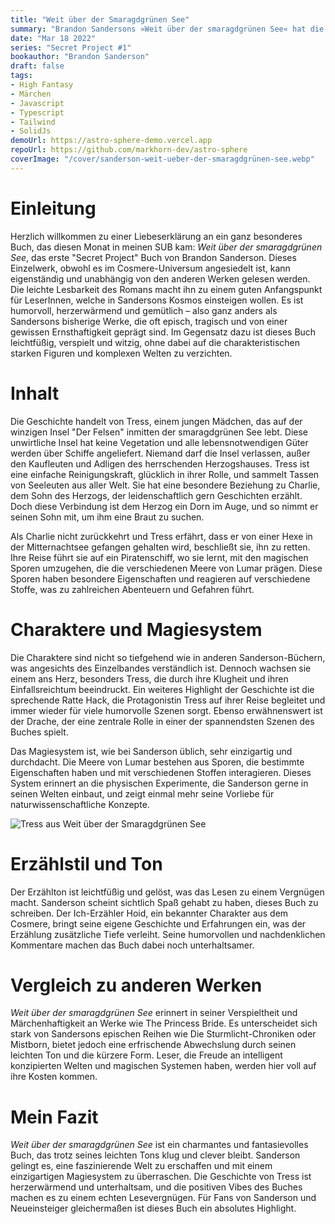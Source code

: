 ```yaml
---
title: "Weit über der Smaragdgrünen See"
summary: "Brandon Sandersons »Weit über der smaragdgrünen See« hat die Leser mit seiner einzigartigen Mischung aus märchenhaftem Charme, maritimem Abenteuer und verzweigten Verbindungen in seinen Bann gezogen. Als erstes von Sandersons „Secret Projects“ bietet es sowohl einen frischen Erzählstil als auch eine willkommene Rückkehr in das geliebte Cosmere-Universum."
date: "Mar 18 2022"
series: "Secret Project #1"
bookauthor: "Brandon Sanderson"
draft: false
tags:
- High Fantasy
- Märchen
- Javascript
- Typescript
- Tailwind
- SolidJs
demoUrl: https://astro-sphere-demo.vercel.app
repoUrl: https://github.com/markhorn-dev/astro-sphere
coverImage: "/cover/sanderson-weit-ueber-der-smaragdgrünen-see.webp"
---
```


# Einleitung
Herzlich willkommen zu einer Liebeserklärung an ein ganz besonderes Buch, das diesen Monat in meinen SUB kam: *Weit über der smaragdgrünen See*, das erste "Secret Project" Buch von Brandon Sanderson. Dieses Einzelwerk, obwohl es im Cosmere-Universum angesiedelt ist, kann eigenständig und unabhängig von den anderen Werken gelesen werden. Die leichte Lesbarkeit des Romans macht ihn zu einem guten Anfangspunkt für LeserInnen, welche in Sandersons Kosmos einsteigen wollen. Es ist humorvoll, herzerwärmend und gemütlich – also ganz anders als Sandersons bisherige Werke, die oft episch, tragisch und von einer gewissen Ernsthaftigkeit geprägt sind. Im Gegensatz dazu ist dieses Buch leichtfüßig, verspielt und witzig, ohne dabei auf die charakteristischen starken Figuren und komplexen Welten zu verzichten.

# Inhalt
Die Geschichte handelt von Tress, einem jungen Mädchen, das auf der winzigen Insel "Der Felsen" inmitten der smaragdgrünen See lebt. Diese unwirtliche Insel hat keine Vegetation und alle lebensnotwendigen Güter werden über Schiffe angeliefert. Niemand darf die Insel verlassen, außer den Kaufleuten und Adligen des herrschenden Herzogshauses. Tress ist eine einfache Reinigungskraft, glücklich in ihrer Rolle, und sammelt Tassen von Seeleuten aus aller Welt. Sie hat eine besondere Beziehung zu Charlie, dem Sohn des Herzogs, der leidenschaftlich gern Geschichten erzählt. Doch diese Verbindung ist dem Herzog ein Dorn im Auge, und so nimmt er seinen Sohn mit, um ihm eine Braut zu suchen.

Als Charlie nicht zurückkehrt und Tress erfährt, dass er von einer Hexe in der Mitternachtsee gefangen gehalten wird, beschließt sie, ihn zu retten. Ihre Reise führt sie auf ein Piratenschiff, wo sie lernt, mit den magischen Sporen umzugehen, die die verschiedenen Meere von Lumar prägen. Diese Sporen haben besondere Eigenschaften und reagieren auf verschiedene Stoffe, was zu zahlreichen Abenteuern und Gefahren führt.

# Charaktere und Magiesystem
Die Charaktere sind nicht so tiefgehend wie in anderen Sanderson-Büchern, was angesichts des Einzelbandes verständlich ist. Dennoch wachsen sie einem ans Herz, besonders Tress, die durch ihre Klugheit und ihren Einfallsreichtum beeindruckt. Ein weiteres Highlight der Geschichte ist die sprechende Ratte Hack, die Protagonistin Tress auf ihrer Reise begleitet und immer wieder für viele humorvolle Szenen sorgt. Ebenso erwähnenswert ist der Drache, der eine zentrale Rolle in einer der spannendsten Szenen des Buches spielt.

Das Magiesystem ist, wie bei Sanderson üblich, sehr einzigartig und durchdacht. Die Meere von Lumar bestehen aus Sporen, die bestimmte Eigenschaften haben und mit verschiedenen Stoffen interagieren. Dieses System erinnert an die physischen Experimente, die Sanderson gerne in seinen Welten einbaut, und zeigt einmal mehr seine Vorliebe für naturwissenschaftliche Konzepte.

![Tress aus Weit über der Smaragdgrünen See](/images/fantasy/sanderson/weit-ueber-der-smaragdgruenen-see/tress-weit-ueber-der-smaragdgruenen-see-fanart.jpeg)

# Erzählstil und Ton
Der Erzählton ist leichtfüßig und gelöst, was das Lesen zu einem Vergnügen macht. Sanderson scheint sichtlich Spaß gehabt zu haben, dieses Buch zu schreiben. Der Ich-Erzähler Hoid, ein bekannter Charakter aus dem Cosmere, bringt seine eigene Geschichte und Erfahrungen ein, was der Erzählung zusätzliche Tiefe verleiht. Seine humorvollen und nachdenklichen Kommentare machen das Buch dabei noch unterhaltsamer.

# Vergleich zu anderen Werken
*Weit über der smaragdgrünen See* erinnert in seiner Verspieltheit und Märchenhaftigkeit an Werke wie The Princess Bride. Es unterscheidet sich stark von Sandersons epischen Reihen wie Die Sturmlicht-Chroniken oder Mistborn, bietet jedoch eine erfrischende Abwechslung durch seinen leichten Ton und die kürzere Form. Leser, die Freude an intelligent konzipierten Welten und magischen Systemen haben, werden hier voll auf ihre Kosten kommen.

# Mein Fazit
*Weit über der smaragdgrünen See* ist ein charmantes und fantasievolles Buch, das trotz seines leichten Tons klug und clever bleibt. Sanderson gelingt es, eine faszinierende Welt zu erschaffen und mit einem einzigartigen Magiesystem zu überraschen. Die Geschichte von Tress ist herzerwärmend und unterhaltsam, und die positiven Vibes des Buches machen es zu einem echten Lesevergnügen. Für Fans von Sanderson und Neueinsteiger gleichermaßen ist dieses Buch ein absolutes Highlight.
